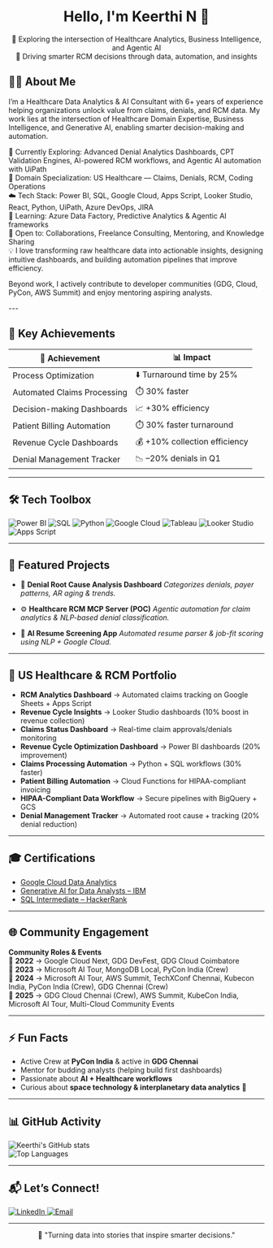 <!-- Heading -->
<h1 align="center">Hello, I'm Keerthi N 👋</h1>

<p align="center">
  
</p>

<!-- Intro with unique styling -->
<p align="center">
 🚀 Exploring the intersection of Healthcare Analytics, Business Intelligence, and Agentic AI <br>
🎯 Driving smarter RCM decisions through data, automation, and insights <br>
</p>

<!-- About Me Section with icons -->
<h2 align="left">🧑‍💻 About Me</h2>
<p>I’m a Healthcare Data Analytics & AI Consultant with 6+ years of experience helping organizations unlock value from claims, denials, and RCM data.
My work lies at the intersection of Healthcare Domain Expertise, Business Intelligence, and Generative AI, enabling smarter decision-making and automation.</p>

🔭 Currently Exploring: Advanced Denial Analytics Dashboards, CPT Validation Engines, AI-powered RCM workflows, and Agentic AI automation with UiPath<br>
🏥 Domain Specialization: US Healthcare — Claims, Denials, RCM, Coding Operations<br>
☁️ Tech Stack: Power BI, SQL, Google Cloud, Apps Script, Looker Studio, React, Python, UiPath, Azure DevOps, JIRA<br>
🌱 Learning: Azure Data Factory, Predictive Analytics & Agentic AI frameworks<br>
🤝 Open to: Collaborations, Freelance Consulting, Mentoring, and Knowledge Sharing<br>
💡 I love transforming raw healthcare data into actionable insights, designing intuitive dashboards, and building automation pipelines that improve efficiency.<br>

<p>Beyond work, I actively contribute to developer communities (GDG, Cloud, PyCon, AWS Summit) and enjoy mentoring aspiring analysts.</p>
---

## 🎯 Key Achievements  

| 🚀 Achievement | 📊 Impact |
|----------------|-----------|
| Process Optimization | ⬇️ Turnaround time by 25% |
| Automated Claims Processing | ⏱️ 30% faster |
| Decision-making Dashboards | 📈 +30% efficiency |
| Patient Billing Automation | ⏱️ 30% faster turnaround |
| Revenue Cycle Dashboards | 💰 +10% collection efficiency |
| Denial Management Tracker | 📉 –20% denials in Q1 |

---

## 🛠️ Tech Toolbox  

![Power BI](https://img.shields.io/badge/PowerBI-F2C811?style=for-the-badge&logo=powerbi&logoColor=black)
![SQL](https://img.shields.io/badge/SQL-003B57?style=for-the-badge&logo=postgresql&logoColor=white)
![Python](https://img.shields.io/badge/Python-3776AB?style=for-the-badge&logo=python&logoColor=white)
![Google Cloud](https://img.shields.io/badge/Google%20Cloud-4285F4?style=for-the-badge&logo=googlecloud&logoColor=white)
![Tableau](https://img.shields.io/badge/Tableau-E97627?style=for-the-badge&logo=tableau&logoColor=white)
![Looker Studio](https://img.shields.io/badge/Looker%20Studio-4285F4?style=for-the-badge&logo=googleanalytics&logoColor=white)
![Apps Script](https://img.shields.io/badge/Google%20Apps%20Script-4285F4?style=for-the-badge&logo=googlesheets&logoColor=white)

---

## 📂 Featured Projects  

- 🏥 **Denial Root Cause Analysis Dashboard**
  *Categorizes denials, payer patterns, AR aging & trends.*  

- ⚙️ **Healthcare RCM MCP Server (POC)**
  *Agentic automation for claim analytics & NLP-based denial classification.*  

- 🤖 **AI Resume Screening App**
  *Automated resume parser & job-fit scoring using NLP + Google Cloud.*  

---

## 🏥 US Healthcare & RCM Portfolio  

- **RCM Analytics Dashboard** → Automated claims tracking on Google Sheets + Apps Script  
- **Revenue Cycle Insights** → Looker Studio dashboards (10% boost in revenue collection)  
- **Claims Status Dashboard** → Real-time claim approvals/denials monitoring  
- **Revenue Cycle Optimization Dashboard** → Power BI dashboards (20% improvement)  
- **Claims Processing Automation** → Python + SQL workflows (30% faster)  
- **Patient Billing Automation** → Cloud Functions for HIPAA-compliant invoicing  
- **HIPAA-Compliant Data Workflow** → Secure pipelines with BigQuery + GCS  
- **Denial Management Tracker** → Automated root cause + tracking (20% denial reduction)  

---

## 🎓 Certifications  

- [Google Cloud Data Analytics](https://www.credly.com/badges/72299b11-ce9f-4901-a0e1-fa25470f2ad5)  
- [Generative AI for Data Analysts – IBM](https://www.coursera.org/account/accomplishments/specialization/BTET8TKZKFRU)  
- [SQL Intermediate – HackerRank](https://www.hackerrank.com/certificates/60c1cfcaa3fa)  

---

## 🌐 Community Engagement  

**Community Roles & Events**  
📅 **2022** → Google Cloud Next, GDG DevFest, GDG Cloud Coimbatore  
📅 **2023** → Microsoft AI Tour, MongoDB Local, PyCon India (Crew)  
📅 **2024** → Microsoft AI Tour, AWS Summit, TechXConf Chennai, Kubecon India, PyCon India (Crew), GDG Chennai (Crew)  
📅 **2025** → GDG Cloud Chennai (Crew), AWS Summit, KubeCon India, Microsoft AI Tour, Multi-Cloud Community Events  


---

## ⚡ Fun Facts  

- Active Crew at **PyCon India** & active in **GDG Chennai**  
- Mentor for budding analysts (helping build first dashboards)  
- Passionate about **AI + Healthcare workflows**  
- Curious about **space technology & interplanetary data analytics** 🚀  

---

## 📊 GitHub Activity  

![Keerthi's GitHub stats](https://github-readme-stats.vercel.app/api?username=keerthirajrr&show_icons=true&theme=radical)  
![Top Languages](https://github-readme-stats.vercel.app/api/top-langs/?username=keerthirajrr&layout=compact&theme=radical)  

---

## 📬 Let’s Connect!  

<p align="left">
  <a href="https://www.linkedin.com/in/nkeerthiraj/" target="_blank">
    <img src="https://img.shields.io/badge/LinkedIn-%230077B5.svg?style=for-the-badge&logo=linkedin&logoColor=white" alt="LinkedIn" />
  </a>
  <a href="mailto:keerthiraj94@outlook.com">
    <img src="https://img.shields.io/badge/Email-D14836?style=for-the-badge&logo=gmail&logoColor=white" alt="Email" />
  </a>
</p>

---

<p align="center">
  🌟 "Turning data into stories that inspire smarter decisions."  
</p>
